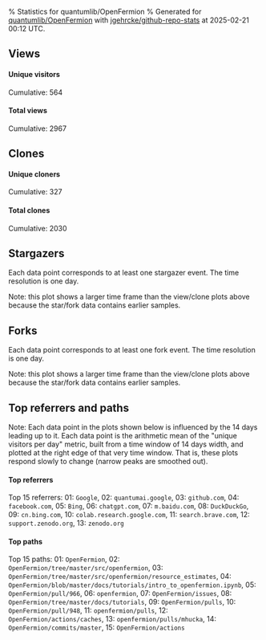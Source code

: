 % Statistics for quantumlib/OpenFermion
% Generated for [quantumlib/OpenFermion](https://github.com/quantumlib/OpenFermion) with [jgehrcke/github-repo-stats](https://github.com/jgehrcke/github-repo-stats) at 2025-02-21 00:12 UTC.


## Views

#### Unique visitors
<div id="chart_views_unique" class="full-width-chart"></div>

Cumulative: 564

#### Total views
<div id="chart_views_total" class="full-width-chart"></div>

Cumulative: 2967

<div class="pagebreak-for-print"> </div>

## Clones

#### Unique cloners
<div id="chart_clones_unique" class="full-width-chart"></div>

Cumulative: 327

#### Total clones
<div id="chart_clones_total" class="full-width-chart"></div>

Cumulative: 2030



<div class="pagebreak-for-print"> </div>



## Stargazers

Each data point corresponds to at least one stargazer event.
The time resolution is one day.

<div id="chart_stargazers" class="full-width-chart"></div>


Note: this plot shows a larger time frame than the view/clone plots above because the star/fork data contains earlier samples.



## Forks

Each data point corresponds to at least one fork event.
The time resolution is one day.

<div id="chart_forks" class="full-width-chart"></div>


Note: this plot shows a larger time frame than the view/clone plots above because the star/fork data contains earlier samples.



<div class="pagebreak-for-print"> </div>



## Top referrers and paths


Note: Each data point in the plots shown below is influenced by the 14 days
leading up to it. Each data point is the arithmetic mean of the "unique
visitors per day" metric, built from a time window of 14 days width, and
plotted at the right edge of that very time window. That is, these plots
respond slowly to change (narrow peaks are smoothed out).




#### Top referrers


<div id="chart_referrers_top_n_alltime" class="full-width-chart"></div>

Top 15 referrers: 01: `Google`, 02: `quantumai.google`, 03: `github.com`, 04: `facebook.com`, 05: `Bing`, 06: `chatgpt.com`, 07: `m.baidu.com`, 08: `DuckDuckGo`, 09: `cn.bing.com`, 10: `colab.research.google.com`, 11: `search.brave.com`, 12: `support.zenodo.org`, 13: `zenodo.org`





#### Top paths


<div id="chart_paths_top_n_alltime" class="full-width-chart"></div>

Top 15 paths: 01: `OpenFermion`, 02: `OpenFermion/tree/master/src/openfermion`, 03: `OpenFermion/tree/master/src/openfermion/resource_estimates`, 04: `OpenFermion/blob/master/docs/tutorials/intro_to_openfermion.ipynb`, 05: `OpenFermion/pull/966`, 06: `openfermion`, 07: `OpenFermion/issues`, 08: `OpenFermion/tree/master/docs/tutorials`, 09: `OpenFermion/pulls`, 10: `OpenFermion/pull/948`, 11: `openfermion/pulls`, 12: `OpenFermion/actions/caches`, 13: `openfermion/pulls/mhucka`, 14: `OpenFermion/commits/master`, 15: `OpenFermion/actions`


<script type="text/javascript">
    vegaEmbed('#chart_views_unique', {"$schema": "https://vega.github.io/schema/vega-lite/v4.17.0.json", "config": {"arc": {"fill": "#1b1e23"}, "area": {"fill": "#1b1e23"}, "axisBottom": {"domainColor": "#a9b4c4", "gridColor": "#a9b4c4", "labelColor": "#1b1e23", "labelFont": "relative-mono-11-pitch-pro, Menlo, monospace", "tickColor": "#a9b4c4", "titleColor": "#1b1e23", "titleFont": "relative-mono-11-pitch-pro, Menlo, monospace"}, "axisLeft": {"domainColor": "#a9b4c4", "gridColor": "#a9b4c4", "labelColor": "#1b1e23", "labelFont": "relative-mono-11-pitch-pro, Menlo, monospace", "tickColor": "#a9b4c4", "titleColor": "#1b1e23", "titleFont": "relative-mono-11-pitch-pro, Menlo, monospace"}, "axisX": {"grid": false}, "axisY": {"grid": false, "labelBound": true}, "background": "#FFFFFF", "group": {"fill": "#FFFFFF"}, "header": {"fontWeight": 400, "labelFont": "relative-mono-11-pitch-pro, Menlo, monospace", "titleFont": "relative-mono-11-pitch-pro, Menlo, monospace"}, "legend": {"labelFont": "relative-mono-11-pitch-pro, Menlo, monospace", "symbolSize": 200, "symbolType": "circle", "titleFont": "relative-mono-11-pitch-pro, Menlo, monospace"}, "line": {"color": "#1b1e23", "stroke": "#1b1e23"}, "path": {"stroke": "#1b1e23"}, "point": {"color": "#1b1e23", "cursor": "pointer", "filled": true, "size": 20}, "range": {"category": ["#85a2f7", "#ea9755", "#7eb36a", "#f07071", "#bc85d9", "#e587b6", "#a9b4c4", "#d4c05e", "#64b9c4"]}, "style": {"bar": {"fill": "#1b1e23"}, "text": {"font": "relative-mono-11-pitch-pro, Menlo, monospace", "fontWeight": 400}}, "symbol": {"shape": "circle"}, "title": {"anchor": "start", "font": "relative-mono-11-pitch-pro, Menlo, monospace", "fontWeight": 400}, "trail": {"color": "#1b1e23", "stroke": "#1b1e23"}, "view": {"stroke": null}}, "data": {"name": "data-9ca5d4a3cdc395bc4d9107018c195a71"}, "datasets": {"data-9ca5d4a3cdc395bc4d9107018c195a71": [{"time": "2025-02-01T00:00:00+00:00", "views_total": 24, "views_unique": 3}, {"time": "2025-02-02T00:00:00+00:00", "views_total": 87, "views_unique": 27}, {"time": "2025-02-03T00:00:00+00:00", "views_total": 313, "views_unique": 39}, {"time": "2025-02-04T00:00:00+00:00", "views_total": 298, "views_unique": 32}, {"time": "2025-02-05T00:00:00+00:00", "views_total": 135, "views_unique": 31}, {"time": "2025-02-06T00:00:00+00:00", "views_total": 181, "views_unique": 38}, {"time": "2025-02-07T00:00:00+00:00", "views_total": 83, "views_unique": 26}, {"time": "2025-02-08T00:00:00+00:00", "views_total": 26, "views_unique": 9}, {"time": "2025-02-09T00:00:00+00:00", "views_total": 161, "views_unique": 17}, {"time": "2025-02-10T00:00:00+00:00", "views_total": 165, "views_unique": 30}, {"time": "2025-02-11T00:00:00+00:00", "views_total": 310, "views_unique": 35}, {"time": "2025-02-12T00:00:00+00:00", "views_total": 279, "views_unique": 105}, {"time": "2025-02-13T00:00:00+00:00", "views_total": 145, "views_unique": 25}, {"time": "2025-02-14T00:00:00+00:00", "views_total": 174, "views_unique": 27}, {"time": "2025-02-15T00:00:00+00:00", "views_total": 120, "views_unique": 13}, {"time": "2025-02-16T00:00:00+00:00", "views_total": 86, "views_unique": 12}, {"time": "2025-02-17T00:00:00+00:00", "views_total": 158, "views_unique": 27}, {"time": "2025-02-18T00:00:00+00:00", "views_total": 46, "views_unique": 18}, {"time": "2025-02-19T00:00:00+00:00", "views_total": 60, "views_unique": 22}, {"time": "2025-02-20T00:00:00+00:00", "views_total": 116, "views_unique": 28}]}, "encoding": {"tooltip": [{"field": "views_unique", "format": ".1f", "title": "views (u)", "type": "quantitative"}, {"field": "time", "format": "%B %e, %Y", "title": "date", "type": "temporal"}], "x": {"axis": {"labelAngle": 25}, "field": "time", "scale": {"domain": ["2025-02-01", "2025-02-20"]}, "timeUnit": "yearmonthdate", "title": "date", "type": "temporal"}, "y": {"axis": {"values": [1, 10, 50, 100, 500, 1000, 5000, 10000]}, "field": "views_unique", "scale": {"domain": [0, 115.50000000000001], "type": "symlog", "zero": true}, "title": "unique views per day", "type": "quantitative"}}, "height": 200, "mark": {"point": true, "type": "line"}, "padding": 10, "width": "container"}, {"actions": false, "renderer": "svg"}).catch(console.error);
vegaEmbed('#chart_views_total', {"$schema": "https://vega.github.io/schema/vega-lite/v4.17.0.json", "config": {"arc": {"fill": "#1b1e23"}, "area": {"fill": "#1b1e23"}, "axisBottom": {"domainColor": "#a9b4c4", "gridColor": "#a9b4c4", "labelColor": "#1b1e23", "labelFont": "relative-mono-11-pitch-pro, Menlo, monospace", "tickColor": "#a9b4c4", "titleColor": "#1b1e23", "titleFont": "relative-mono-11-pitch-pro, Menlo, monospace"}, "axisLeft": {"domainColor": "#a9b4c4", "gridColor": "#a9b4c4", "labelColor": "#1b1e23", "labelFont": "relative-mono-11-pitch-pro, Menlo, monospace", "tickColor": "#a9b4c4", "titleColor": "#1b1e23", "titleFont": "relative-mono-11-pitch-pro, Menlo, monospace"}, "axisX": {"grid": false}, "axisY": {"grid": false, "labelBound": true}, "background": "#FFFFFF", "group": {"fill": "#FFFFFF"}, "header": {"fontWeight": 400, "labelFont": "relative-mono-11-pitch-pro, Menlo, monospace", "titleFont": "relative-mono-11-pitch-pro, Menlo, monospace"}, "legend": {"labelFont": "relative-mono-11-pitch-pro, Menlo, monospace", "symbolSize": 200, "symbolType": "circle", "titleFont": "relative-mono-11-pitch-pro, Menlo, monospace"}, "line": {"color": "#1b1e23", "stroke": "#1b1e23"}, "path": {"stroke": "#1b1e23"}, "point": {"color": "#1b1e23", "cursor": "pointer", "filled": true, "size": 20}, "range": {"category": ["#85a2f7", "#ea9755", "#7eb36a", "#f07071", "#bc85d9", "#e587b6", "#a9b4c4", "#d4c05e", "#64b9c4"]}, "style": {"bar": {"fill": "#1b1e23"}, "text": {"font": "relative-mono-11-pitch-pro, Menlo, monospace", "fontWeight": 400}}, "symbol": {"shape": "circle"}, "title": {"anchor": "start", "font": "relative-mono-11-pitch-pro, Menlo, monospace", "fontWeight": 400}, "trail": {"color": "#1b1e23", "stroke": "#1b1e23"}, "view": {"stroke": null}}, "data": {"name": "data-9ca5d4a3cdc395bc4d9107018c195a71"}, "datasets": {"data-9ca5d4a3cdc395bc4d9107018c195a71": [{"time": "2025-02-01T00:00:00+00:00", "views_total": 24, "views_unique": 3}, {"time": "2025-02-02T00:00:00+00:00", "views_total": 87, "views_unique": 27}, {"time": "2025-02-03T00:00:00+00:00", "views_total": 313, "views_unique": 39}, {"time": "2025-02-04T00:00:00+00:00", "views_total": 298, "views_unique": 32}, {"time": "2025-02-05T00:00:00+00:00", "views_total": 135, "views_unique": 31}, {"time": "2025-02-06T00:00:00+00:00", "views_total": 181, "views_unique": 38}, {"time": "2025-02-07T00:00:00+00:00", "views_total": 83, "views_unique": 26}, {"time": "2025-02-08T00:00:00+00:00", "views_total": 26, "views_unique": 9}, {"time": "2025-02-09T00:00:00+00:00", "views_total": 161, "views_unique": 17}, {"time": "2025-02-10T00:00:00+00:00", "views_total": 165, "views_unique": 30}, {"time": "2025-02-11T00:00:00+00:00", "views_total": 310, "views_unique": 35}, {"time": "2025-02-12T00:00:00+00:00", "views_total": 279, "views_unique": 105}, {"time": "2025-02-13T00:00:00+00:00", "views_total": 145, "views_unique": 25}, {"time": "2025-02-14T00:00:00+00:00", "views_total": 174, "views_unique": 27}, {"time": "2025-02-15T00:00:00+00:00", "views_total": 120, "views_unique": 13}, {"time": "2025-02-16T00:00:00+00:00", "views_total": 86, "views_unique": 12}, {"time": "2025-02-17T00:00:00+00:00", "views_total": 158, "views_unique": 27}, {"time": "2025-02-18T00:00:00+00:00", "views_total": 46, "views_unique": 18}, {"time": "2025-02-19T00:00:00+00:00", "views_total": 60, "views_unique": 22}, {"time": "2025-02-20T00:00:00+00:00", "views_total": 116, "views_unique": 28}]}, "encoding": {"tooltip": [{"field": "views_total", "format": ".1f", "title": "views (t)", "type": "quantitative"}, {"field": "time", "format": "%B %e, %Y", "title": "date", "type": "temporal"}], "x": {"axis": {"labelAngle": 25}, "field": "time", "scale": {"domain": ["2025-02-01", "2025-02-20"]}, "timeUnit": "yearmonthdate", "title": "date", "type": "temporal"}, "y": {"axis": {"values": [1, 10, 50, 100, 500, 1000, 5000, 10000]}, "field": "views_total", "scale": {"domain": [0, 344.3], "type": "symlog", "zero": true}, "title": "total views per day", "type": "quantitative"}}, "height": 200, "mark": {"point": true, "type": "line"}, "padding": 10, "width": "container"}, {"actions": false, "renderer": "svg"}).catch(console.error);
vegaEmbed('#chart_clones_unique', {"$schema": "https://vega.github.io/schema/vega-lite/v4.17.0.json", "config": {"arc": {"fill": "#1b1e23"}, "area": {"fill": "#1b1e23"}, "axisBottom": {"domainColor": "#a9b4c4", "gridColor": "#a9b4c4", "labelColor": "#1b1e23", "labelFont": "relative-mono-11-pitch-pro, Menlo, monospace", "tickColor": "#a9b4c4", "titleColor": "#1b1e23", "titleFont": "relative-mono-11-pitch-pro, Menlo, monospace"}, "axisLeft": {"domainColor": "#a9b4c4", "gridColor": "#a9b4c4", "labelColor": "#1b1e23", "labelFont": "relative-mono-11-pitch-pro, Menlo, monospace", "tickColor": "#a9b4c4", "titleColor": "#1b1e23", "titleFont": "relative-mono-11-pitch-pro, Menlo, monospace"}, "axisX": {"grid": false}, "axisY": {"grid": false, "labelBound": true}, "background": "#FFFFFF", "group": {"fill": "#FFFFFF"}, "header": {"fontWeight": 400, "labelFont": "relative-mono-11-pitch-pro, Menlo, monospace", "titleFont": "relative-mono-11-pitch-pro, Menlo, monospace"}, "legend": {"labelFont": "relative-mono-11-pitch-pro, Menlo, monospace", "symbolSize": 200, "symbolType": "circle", "titleFont": "relative-mono-11-pitch-pro, Menlo, monospace"}, "line": {"color": "#1b1e23", "stroke": "#1b1e23"}, "path": {"stroke": "#1b1e23"}, "point": {"color": "#1b1e23", "cursor": "pointer", "filled": true, "size": 20}, "range": {"category": ["#85a2f7", "#ea9755", "#7eb36a", "#f07071", "#bc85d9", "#e587b6", "#a9b4c4", "#d4c05e", "#64b9c4"]}, "style": {"bar": {"fill": "#1b1e23"}, "text": {"font": "relative-mono-11-pitch-pro, Menlo, monospace", "fontWeight": 400}}, "symbol": {"shape": "circle"}, "title": {"anchor": "start", "font": "relative-mono-11-pitch-pro, Menlo, monospace", "fontWeight": 400}, "trail": {"color": "#1b1e23", "stroke": "#1b1e23"}, "view": {"stroke": null}}, "data": {"name": "data-2a70eee9259e826026328725c1148c2f"}, "datasets": {"data-2a70eee9259e826026328725c1148c2f": [{"clones_total": 13, "clones_unique": 1, "time": "2025-02-01T00:00:00+00:00"}, {"clones_total": 39, "clones_unique": 5, "time": "2025-02-02T00:00:00+00:00"}, {"clones_total": 279, "clones_unique": 32, "time": "2025-02-03T00:00:00+00:00"}, {"clones_total": 313, "clones_unique": 23, "time": "2025-02-04T00:00:00+00:00"}, {"clones_total": 97, "clones_unique": 8, "time": "2025-02-05T00:00:00+00:00"}, {"clones_total": 145, "clones_unique": 11, "time": "2025-02-06T00:00:00+00:00"}, {"clones_total": 43, "clones_unique": 10, "time": "2025-02-07T00:00:00+00:00"}, {"clones_total": 39, "clones_unique": 7, "time": "2025-02-08T00:00:00+00:00"}, {"clones_total": 117, "clones_unique": 21, "time": "2025-02-09T00:00:00+00:00"}, {"clones_total": 84, "clones_unique": 14, "time": "2025-02-10T00:00:00+00:00"}, {"clones_total": 222, "clones_unique": 65, "time": "2025-02-11T00:00:00+00:00"}, {"clones_total": 59, "clones_unique": 12, "time": "2025-02-12T00:00:00+00:00"}, {"clones_total": 88, "clones_unique": 19, "time": "2025-02-13T00:00:00+00:00"}, {"clones_total": 89, "clones_unique": 19, "time": "2025-02-14T00:00:00+00:00"}, {"clones_total": 48, "clones_unique": 11, "time": "2025-02-15T00:00:00+00:00"}, {"clones_total": 48, "clones_unique": 13, "time": "2025-02-16T00:00:00+00:00"}, {"clones_total": 165, "clones_unique": 22, "time": "2025-02-17T00:00:00+00:00"}, {"clones_total": 54, "clones_unique": 14, "time": "2025-02-18T00:00:00+00:00"}, {"clones_total": 44, "clones_unique": 11, "time": "2025-02-19T00:00:00+00:00"}, {"clones_total": 44, "clones_unique": 9, "time": "2025-02-20T00:00:00+00:00"}]}, "encoding": {"tooltip": [{"field": "clones_unique", "format": ".1f", "title": "clones (u)", "type": "quantitative"}, {"field": "time", "format": "%B %e, %Y", "title": "date", "type": "temporal"}], "x": {"axis": {"labelAngle": 25}, "field": "time", "scale": {"domain": ["2025-02-01", "2025-02-20"]}, "timeUnit": "yearmonthdate", "title": "date", "type": "temporal"}, "y": {"axis": {}, "field": "clones_unique", "scale": {"domain": [0, 71.5], "type": "linear", "zero": true}, "title": "unique clones per day", "type": "quantitative"}}, "height": 200, "mark": {"point": true, "type": "line"}, "padding": 10, "width": "container"}, {"actions": false, "renderer": "svg"}).catch(console.error);
vegaEmbed('#chart_clones_total', {"$schema": "https://vega.github.io/schema/vega-lite/v4.17.0.json", "config": {"arc": {"fill": "#1b1e23"}, "area": {"fill": "#1b1e23"}, "axisBottom": {"domainColor": "#a9b4c4", "gridColor": "#a9b4c4", "labelColor": "#1b1e23", "labelFont": "relative-mono-11-pitch-pro, Menlo, monospace", "tickColor": "#a9b4c4", "titleColor": "#1b1e23", "titleFont": "relative-mono-11-pitch-pro, Menlo, monospace"}, "axisLeft": {"domainColor": "#a9b4c4", "gridColor": "#a9b4c4", "labelColor": "#1b1e23", "labelFont": "relative-mono-11-pitch-pro, Menlo, monospace", "tickColor": "#a9b4c4", "titleColor": "#1b1e23", "titleFont": "relative-mono-11-pitch-pro, Menlo, monospace"}, "axisX": {"grid": false}, "axisY": {"grid": false, "labelBound": true}, "background": "#FFFFFF", "group": {"fill": "#FFFFFF"}, "header": {"fontWeight": 400, "labelFont": "relative-mono-11-pitch-pro, Menlo, monospace", "titleFont": "relative-mono-11-pitch-pro, Menlo, monospace"}, "legend": {"labelFont": "relative-mono-11-pitch-pro, Menlo, monospace", "symbolSize": 200, "symbolType": "circle", "titleFont": "relative-mono-11-pitch-pro, Menlo, monospace"}, "line": {"color": "#1b1e23", "stroke": "#1b1e23"}, "path": {"stroke": "#1b1e23"}, "point": {"color": "#1b1e23", "cursor": "pointer", "filled": true, "size": 20}, "range": {"category": ["#85a2f7", "#ea9755", "#7eb36a", "#f07071", "#bc85d9", "#e587b6", "#a9b4c4", "#d4c05e", "#64b9c4"]}, "style": {"bar": {"fill": "#1b1e23"}, "text": {"font": "relative-mono-11-pitch-pro, Menlo, monospace", "fontWeight": 400}}, "symbol": {"shape": "circle"}, "title": {"anchor": "start", "font": "relative-mono-11-pitch-pro, Menlo, monospace", "fontWeight": 400}, "trail": {"color": "#1b1e23", "stroke": "#1b1e23"}, "view": {"stroke": null}}, "data": {"name": "data-2a70eee9259e826026328725c1148c2f"}, "datasets": {"data-2a70eee9259e826026328725c1148c2f": [{"clones_total": 13, "clones_unique": 1, "time": "2025-02-01T00:00:00+00:00"}, {"clones_total": 39, "clones_unique": 5, "time": "2025-02-02T00:00:00+00:00"}, {"clones_total": 279, "clones_unique": 32, "time": "2025-02-03T00:00:00+00:00"}, {"clones_total": 313, "clones_unique": 23, "time": "2025-02-04T00:00:00+00:00"}, {"clones_total": 97, "clones_unique": 8, "time": "2025-02-05T00:00:00+00:00"}, {"clones_total": 145, "clones_unique": 11, "time": "2025-02-06T00:00:00+00:00"}, {"clones_total": 43, "clones_unique": 10, "time": "2025-02-07T00:00:00+00:00"}, {"clones_total": 39, "clones_unique": 7, "time": "2025-02-08T00:00:00+00:00"}, {"clones_total": 117, "clones_unique": 21, "time": "2025-02-09T00:00:00+00:00"}, {"clones_total": 84, "clones_unique": 14, "time": "2025-02-10T00:00:00+00:00"}, {"clones_total": 222, "clones_unique": 65, "time": "2025-02-11T00:00:00+00:00"}, {"clones_total": 59, "clones_unique": 12, "time": "2025-02-12T00:00:00+00:00"}, {"clones_total": 88, "clones_unique": 19, "time": "2025-02-13T00:00:00+00:00"}, {"clones_total": 89, "clones_unique": 19, "time": "2025-02-14T00:00:00+00:00"}, {"clones_total": 48, "clones_unique": 11, "time": "2025-02-15T00:00:00+00:00"}, {"clones_total": 48, "clones_unique": 13, "time": "2025-02-16T00:00:00+00:00"}, {"clones_total": 165, "clones_unique": 22, "time": "2025-02-17T00:00:00+00:00"}, {"clones_total": 54, "clones_unique": 14, "time": "2025-02-18T00:00:00+00:00"}, {"clones_total": 44, "clones_unique": 11, "time": "2025-02-19T00:00:00+00:00"}, {"clones_total": 44, "clones_unique": 9, "time": "2025-02-20T00:00:00+00:00"}]}, "encoding": {"tooltip": [{"field": "clones_total", "format": ".1f", "title": "clones (t)", "type": "quantitative"}, {"field": "time", "format": "%B %e, %Y", "title": "date", "type": "temporal"}], "x": {"axis": {"labelAngle": 25}, "field": "time", "scale": {"domain": ["2025-02-01", "2025-02-20"]}, "timeUnit": "yearmonthdate", "title": "date", "type": "temporal"}, "y": {"axis": {"values": [1, 10, 50, 100, 500, 1000, 5000, 10000]}, "field": "clones_total", "scale": {"domain": [0, 344.3], "type": "symlog", "zero": true}, "title": "total clones per day", "type": "quantitative"}}, "height": 200, "mark": {"point": true, "type": "line"}, "padding": 10, "width": "container"}, {"actions": false, "renderer": "svg"}).catch(console.error);
vegaEmbed('#chart_stargazers', {"$schema": "https://vega.github.io/schema/vega-lite/v4.17.0.json", "config": {"arc": {"fill": "#1b1e23"}, "area": {"fill": "#1b1e23"}, "axisBottom": {"domainColor": "#a9b4c4", "gridColor": "#a9b4c4", "labelColor": "#1b1e23", "labelFont": "relative-mono-11-pitch-pro, Menlo, monospace", "tickColor": "#a9b4c4", "titleColor": "#1b1e23", "titleFont": "relative-mono-11-pitch-pro, Menlo, monospace"}, "axisLeft": {"domainColor": "#a9b4c4", "gridColor": "#a9b4c4", "labelColor": "#1b1e23", "labelFont": "relative-mono-11-pitch-pro, Menlo, monospace", "tickColor": "#a9b4c4", "titleColor": "#1b1e23", "titleFont": "relative-mono-11-pitch-pro, Menlo, monospace"}, "axisX": {"grid": false}, "axisY": {"grid": false}, "background": "#FFFFFF", "group": {"fill": "#FFFFFF"}, "header": {"fontWeight": 400, "labelFont": "relative-mono-11-pitch-pro, Menlo, monospace", "titleFont": "relative-mono-11-pitch-pro, Menlo, monospace"}, "legend": {"labelFont": "relative-mono-11-pitch-pro, Menlo, monospace", "symbolSize": 200, "symbolType": "circle", "titleFont": "relative-mono-11-pitch-pro, Menlo, monospace"}, "line": {"color": "#1b1e23", "stroke": "#1b1e23"}, "path": {"stroke": "#1b1e23"}, "point": {"color": "#1b1e23", "cursor": "pointer", "filled": true, "size": 50}, "range": {"category": ["#85a2f7", "#ea9755", "#7eb36a", "#f07071", "#bc85d9", "#e587b6", "#a9b4c4", "#d4c05e", "#64b9c4"]}, "style": {"bar": {"fill": "#1b1e23"}, "text": {"font": "relative-mono-11-pitch-pro, Menlo, monospace", "fontWeight": 400}}, "symbol": {"shape": "circle"}, "title": {"anchor": "start", "font": "relative-mono-11-pitch-pro, Menlo, monospace", "fontWeight": 400}, "trail": {"color": "#1b1e23", "stroke": "#1b1e23"}, "view": {"stroke": null}}, "data": {"name": "data-2a11d6889583569639d1ec11797d2f17"}, "datasets": {"data-2a11d6889583569639d1ec11797d2f17": [{"stars_cumulative": 46, "time": "2017-09-27T00:00:00+00:00"}, {"stars_cumulative": 272, "time": "2017-10-24T00:00:00+00:00"}, {"stars_cumulative": 293, "time": "2017-11-20T00:00:00+00:00"}, {"stars_cumulative": 318, "time": "2017-12-17T00:00:00+00:00"}, {"stars_cumulative": 336, "time": "2018-01-13T00:00:00+00:00"}, {"stars_cumulative": 377, "time": "2018-02-09T00:00:00+00:00"}, {"stars_cumulative": 410, "time": "2018-03-08T00:00:00+00:00"}, {"stars_cumulative": 421, "time": "2018-04-04T00:00:00+00:00"}, {"stars_cumulative": 447, "time": "2018-05-01T00:00:00+00:00"}, {"stars_cumulative": 466, "time": "2018-05-28T00:00:00+00:00"}, {"stars_cumulative": 515, "time": "2018-06-24T00:00:00+00:00"}, {"stars_cumulative": 550, "time": "2018-07-21T00:00:00+00:00"}, {"stars_cumulative": 573, "time": "2018-08-17T00:00:00+00:00"}, {"stars_cumulative": 599, "time": "2018-09-13T00:00:00+00:00"}, {"stars_cumulative": 614, "time": "2018-10-10T00:00:00+00:00"}, {"stars_cumulative": 633, "time": "2018-11-06T00:00:00+00:00"}, {"stars_cumulative": 649, "time": "2018-12-03T00:00:00+00:00"}, {"stars_cumulative": 659, "time": "2018-12-30T00:00:00+00:00"}, {"stars_cumulative": 675, "time": "2019-01-26T00:00:00+00:00"}, {"stars_cumulative": 698, "time": "2019-02-22T00:00:00+00:00"}, {"stars_cumulative": 714, "time": "2019-03-21T00:00:00+00:00"}, {"stars_cumulative": 726, "time": "2019-04-17T00:00:00+00:00"}, {"stars_cumulative": 736, "time": "2019-05-14T00:00:00+00:00"}, {"stars_cumulative": 743, "time": "2019-06-10T00:00:00+00:00"}, {"stars_cumulative": 751, "time": "2019-07-07T00:00:00+00:00"}, {"stars_cumulative": 771, "time": "2019-08-03T00:00:00+00:00"}, {"stars_cumulative": 787, "time": "2019-08-30T00:00:00+00:00"}, {"stars_cumulative": 794, "time": "2019-09-26T00:00:00+00:00"}, {"stars_cumulative": 814, "time": "2019-10-23T00:00:00+00:00"}, {"stars_cumulative": 821, "time": "2019-11-19T00:00:00+00:00"}, {"stars_cumulative": 830, "time": "2019-12-16T00:00:00+00:00"}, {"stars_cumulative": 838, "time": "2020-01-12T00:00:00+00:00"}, {"stars_cumulative": 856, "time": "2020-02-08T00:00:00+00:00"}, {"stars_cumulative": 866, "time": "2020-03-06T00:00:00+00:00"}, {"stars_cumulative": 884, "time": "2020-04-02T00:00:00+00:00"}, {"stars_cumulative": 893, "time": "2020-04-29T00:00:00+00:00"}, {"stars_cumulative": 904, "time": "2020-05-26T00:00:00+00:00"}, {"stars_cumulative": 920, "time": "2020-06-22T00:00:00+00:00"}, {"stars_cumulative": 936, "time": "2020-07-19T00:00:00+00:00"}, {"stars_cumulative": 959, "time": "2020-08-15T00:00:00+00:00"}, {"stars_cumulative": 969, "time": "2020-09-11T00:00:00+00:00"}, {"stars_cumulative": 982, "time": "2020-10-08T00:00:00+00:00"}, {"stars_cumulative": 996, "time": "2020-11-04T00:00:00+00:00"}, {"stars_cumulative": 1011, "time": "2020-12-01T00:00:00+00:00"}, {"stars_cumulative": 1024, "time": "2020-12-28T00:00:00+00:00"}, {"stars_cumulative": 1035, "time": "2021-01-24T00:00:00+00:00"}, {"stars_cumulative": 1053, "time": "2021-02-20T00:00:00+00:00"}, {"stars_cumulative": 1067, "time": "2021-03-19T00:00:00+00:00"}, {"stars_cumulative": 1078, "time": "2021-04-15T00:00:00+00:00"}, {"stars_cumulative": 1088, "time": "2021-05-12T00:00:00+00:00"}, {"stars_cumulative": 1098, "time": "2021-06-08T00:00:00+00:00"}, {"stars_cumulative": 1110, "time": "2021-07-05T00:00:00+00:00"}, {"stars_cumulative": 1122, "time": "2021-08-01T00:00:00+00:00"}, {"stars_cumulative": 1129, "time": "2021-08-28T00:00:00+00:00"}, {"stars_cumulative": 1133, "time": "2021-09-24T00:00:00+00:00"}, {"stars_cumulative": 1139, "time": "2021-10-21T00:00:00+00:00"}, {"stars_cumulative": 1150, "time": "2021-11-17T00:00:00+00:00"}, {"stars_cumulative": 1156, "time": "2021-12-14T00:00:00+00:00"}, {"stars_cumulative": 1162, "time": "2022-01-10T00:00:00+00:00"}, {"stars_cumulative": 1178, "time": "2022-02-06T00:00:00+00:00"}, {"stars_cumulative": 1185, "time": "2022-03-05T00:00:00+00:00"}, {"stars_cumulative": 1198, "time": "2022-04-01T00:00:00+00:00"}, {"stars_cumulative": 1215, "time": "2022-04-28T00:00:00+00:00"}, {"stars_cumulative": 1222, "time": "2022-05-25T00:00:00+00:00"}, {"stars_cumulative": 1230, "time": "2022-06-21T00:00:00+00:00"}, {"stars_cumulative": 1244, "time": "2022-07-18T00:00:00+00:00"}, {"stars_cumulative": 1257, "time": "2022-08-14T00:00:00+00:00"}, {"stars_cumulative": 1263, "time": "2022-09-10T00:00:00+00:00"}, {"stars_cumulative": 1275, "time": "2022-10-07T00:00:00+00:00"}, {"stars_cumulative": 1283, "time": "2022-11-03T00:00:00+00:00"}, {"stars_cumulative": 1289, "time": "2022-11-30T00:00:00+00:00"}, {"stars_cumulative": 1295, "time": "2022-12-27T00:00:00+00:00"}, {"stars_cumulative": 1302, "time": "2023-01-23T00:00:00+00:00"}, {"stars_cumulative": 1314, "time": "2023-02-19T00:00:00+00:00"}, {"stars_cumulative": 1321, "time": "2023-03-18T00:00:00+00:00"}, {"stars_cumulative": 1330, "time": "2023-04-14T00:00:00+00:00"}, {"stars_cumulative": 1334, "time": "2023-05-11T00:00:00+00:00"}, {"stars_cumulative": 1342, "time": "2023-06-07T00:00:00+00:00"}, {"stars_cumulative": 1355, "time": "2023-07-04T00:00:00+00:00"}, {"stars_cumulative": 1371, "time": "2023-07-31T00:00:00+00:00"}, {"stars_cumulative": 1384, "time": "2023-08-27T00:00:00+00:00"}, {"stars_cumulative": 1393, "time": "2023-09-23T00:00:00+00:00"}, {"stars_cumulative": 1406, "time": "2023-10-20T00:00:00+00:00"}, {"stars_cumulative": 1413, "time": "2023-11-16T00:00:00+00:00"}, {"stars_cumulative": 1424, "time": "2023-12-13T00:00:00+00:00"}, {"stars_cumulative": 1437, "time": "2024-01-09T00:00:00+00:00"}, {"stars_cumulative": 1447, "time": "2024-02-05T00:00:00+00:00"}, {"stars_cumulative": 1453, "time": "2024-03-03T00:00:00+00:00"}, {"stars_cumulative": 1466, "time": "2024-03-30T00:00:00+00:00"}, {"stars_cumulative": 1473, "time": "2024-04-26T00:00:00+00:00"}, {"stars_cumulative": 1479, "time": "2024-05-23T00:00:00+00:00"}, {"stars_cumulative": 1489, "time": "2024-06-19T00:00:00+00:00"}, {"stars_cumulative": 1496, "time": "2024-07-16T00:00:00+00:00"}, {"stars_cumulative": 1500, "time": "2024-08-12T00:00:00+00:00"}, {"stars_cumulative": 1507, "time": "2024-09-08T00:00:00+00:00"}, {"stars_cumulative": 1511, "time": "2024-10-05T00:00:00+00:00"}, {"stars_cumulative": 1527, "time": "2024-11-01T00:00:00+00:00"}, {"stars_cumulative": 1542, "time": "2024-11-28T00:00:00+00:00"}, {"stars_cumulative": 1548, "time": "2024-12-25T00:00:00+00:00"}, {"stars_cumulative": 1552, "time": "2025-01-21T00:00:00+00:00"}, {"stars_cumulative": 1555, "time": "2025-02-17T00:00:00+00:00"}]}, "encoding": {"tooltip": [{"field": "stars_cumulative", "format": "d", "title": "stars", "type": "quantitative"}, {"field": "time", "format": "%B %e, %Y", "title": "date", "type": "temporal"}], "x": {"axis": {"labelAngle": 25}, "field": "time", "scale": {"domain": ["2017-09-27", "2025-02-20"]}, "timeUnit": "yearmonthdate", "title": "date", "type": "temporal"}, "y": {"field": "stars_cumulative", "scale": {"domain": [0, 1710.5000000000002], "zero": true}, "title": "stargazer count (cumulative)", "type": "quantitative"}}, "height": 300, "mark": {"point": true, "type": "line"}, "padding": 10, "width": "container"}, {"actions": false, "renderer": "svg"}).catch(console.error);
vegaEmbed('#chart_forks', {"$schema": "https://vega.github.io/schema/vega-lite/v4.17.0.json", "config": {"arc": {"fill": "#1b1e23"}, "area": {"fill": "#1b1e23"}, "axisBottom": {"domainColor": "#a9b4c4", "gridColor": "#a9b4c4", "labelColor": "#1b1e23", "labelFont": "relative-mono-11-pitch-pro, Menlo, monospace", "tickColor": "#a9b4c4", "titleColor": "#1b1e23", "titleFont": "relative-mono-11-pitch-pro, Menlo, monospace"}, "axisLeft": {"domainColor": "#a9b4c4", "gridColor": "#a9b4c4", "labelColor": "#1b1e23", "labelFont": "relative-mono-11-pitch-pro, Menlo, monospace", "tickColor": "#a9b4c4", "titleColor": "#1b1e23", "titleFont": "relative-mono-11-pitch-pro, Menlo, monospace"}, "axisX": {"grid": false}, "axisY": {"grid": false}, "background": "#FFFFFF", "group": {"fill": "#FFFFFF"}, "header": {"fontWeight": 400, "labelFont": "relative-mono-11-pitch-pro, Menlo, monospace", "titleFont": "relative-mono-11-pitch-pro, Menlo, monospace"}, "legend": {"labelFont": "relative-mono-11-pitch-pro, Menlo, monospace", "symbolSize": 200, "symbolType": "circle", "titleFont": "relative-mono-11-pitch-pro, Menlo, monospace"}, "line": {"color": "#1b1e23", "stroke": "#1b1e23"}, "path": {"stroke": "#1b1e23"}, "point": {"color": "#1b1e23", "cursor": "pointer", "filled": true, "size": 50}, "range": {"category": ["#85a2f7", "#ea9755", "#7eb36a", "#f07071", "#bc85d9", "#e587b6", "#a9b4c4", "#d4c05e", "#64b9c4"]}, "style": {"bar": {"fill": "#1b1e23"}, "text": {"font": "relative-mono-11-pitch-pro, Menlo, monospace", "fontWeight": 400}}, "symbol": {"shape": "circle"}, "title": {"anchor": "start", "font": "relative-mono-11-pitch-pro, Menlo, monospace", "fontWeight": 400}, "trail": {"color": "#1b1e23", "stroke": "#1b1e23"}, "view": {"stroke": null}}, "data": {"name": "data-539cbaa2889711e753a8e7f9f4aba35b"}, "datasets": {"data-539cbaa2889711e753a8e7f9f4aba35b": [{"forks_cumulative": 10.0, "time": "2017-09-27T00:00:00+00:00"}, {"forks_cumulative": 44.0, "time": "2017-10-23T22:00:00+00:00"}, {"forks_cumulative": 54.0, "time": "2017-11-19T20:00:00+00:00"}, {"forks_cumulative": 64.0, "time": "2017-12-16T18:00:00+00:00"}, {"forks_cumulative": 66.0, "time": "2018-01-12T16:00:00+00:00"}, {"forks_cumulative": 75.0, "time": "2018-02-08T14:00:00+00:00"}, {"forks_cumulative": 81.0, "time": "2018-03-07T12:00:00+00:00"}, {"forks_cumulative": 92.0, "time": "2018-04-03T10:00:00+00:00"}, {"forks_cumulative": 97.0, "time": "2018-04-30T08:00:00+00:00"}, {"forks_cumulative": 103.0, "time": "2018-05-27T06:00:00+00:00"}, {"forks_cumulative": 105.0, "time": "2018-06-23T04:00:00+00:00"}, {"forks_cumulative": 117.0, "time": "2018-07-20T02:00:00+00:00"}, {"forks_cumulative": 120.0, "time": "2018-08-16T00:00:00+00:00"}, {"forks_cumulative": 124.0, "time": "2018-09-11T22:00:00+00:00"}, {"forks_cumulative": 130.0, "time": "2018-10-08T20:00:00+00:00"}, {"forks_cumulative": 134.0, "time": "2018-11-04T18:00:00+00:00"}, {"forks_cumulative": 138.0, "time": "2018-12-01T16:00:00+00:00"}, {"forks_cumulative": 143.0, "time": "2018-12-28T14:00:00+00:00"}, {"forks_cumulative": 148.0, "time": "2019-02-20T10:00:00+00:00"}, {"forks_cumulative": 151.0, "time": "2019-03-19T08:00:00+00:00"}, {"forks_cumulative": 154.0, "time": "2019-04-15T06:00:00+00:00"}, {"forks_cumulative": 157.0, "time": "2019-05-12T04:00:00+00:00"}, {"forks_cumulative": 160.0, "time": "2019-06-08T02:00:00+00:00"}, {"forks_cumulative": 165.0, "time": "2019-07-05T00:00:00+00:00"}, {"forks_cumulative": 170.0, "time": "2019-07-31T22:00:00+00:00"}, {"forks_cumulative": 177.0, "time": "2019-08-27T20:00:00+00:00"}, {"forks_cumulative": 180.0, "time": "2019-09-23T18:00:00+00:00"}, {"forks_cumulative": 185.0, "time": "2019-10-20T16:00:00+00:00"}, {"forks_cumulative": 187.0, "time": "2019-11-16T14:00:00+00:00"}, {"forks_cumulative": 188.0, "time": "2019-12-13T12:00:00+00:00"}, {"forks_cumulative": 192.0, "time": "2020-01-09T10:00:00+00:00"}, {"forks_cumulative": 196.0, "time": "2020-02-05T08:00:00+00:00"}, {"forks_cumulative": 200.0, "time": "2020-03-03T06:00:00+00:00"}, {"forks_cumulative": 203.0, "time": "2020-03-30T04:00:00+00:00"}, {"forks_cumulative": 207.0, "time": "2020-04-26T02:00:00+00:00"}, {"forks_cumulative": 210.0, "time": "2020-05-23T00:00:00+00:00"}, {"forks_cumulative": 217.0, "time": "2020-06-18T22:00:00+00:00"}, {"forks_cumulative": 223.0, "time": "2020-07-15T20:00:00+00:00"}, {"forks_cumulative": 235.0, "time": "2020-08-11T18:00:00+00:00"}, {"forks_cumulative": 239.0, "time": "2020-09-07T16:00:00+00:00"}, {"forks_cumulative": 241.0, "time": "2020-10-04T14:00:00+00:00"}, {"forks_cumulative": 247.0, "time": "2020-10-31T12:00:00+00:00"}, {"forks_cumulative": 250.0, "time": "2020-11-27T10:00:00+00:00"}, {"forks_cumulative": 252.0, "time": "2020-12-24T08:00:00+00:00"}, {"forks_cumulative": 253.0, "time": "2021-01-20T06:00:00+00:00"}, {"forks_cumulative": 257.0, "time": "2021-02-16T04:00:00+00:00"}, {"forks_cumulative": 259.0, "time": "2021-03-15T02:00:00+00:00"}, {"forks_cumulative": 264.0, "time": "2021-04-11T00:00:00+00:00"}, {"forks_cumulative": 268.0, "time": "2021-05-07T22:00:00+00:00"}, {"forks_cumulative": 270.0, "time": "2021-06-03T20:00:00+00:00"}, {"forks_cumulative": 273.0, "time": "2021-06-30T18:00:00+00:00"}, {"forks_cumulative": 278.0, "time": "2021-07-27T16:00:00+00:00"}, {"forks_cumulative": 280.0, "time": "2021-08-23T14:00:00+00:00"}, {"forks_cumulative": 281.0, "time": "2021-10-16T10:00:00+00:00"}, {"forks_cumulative": 283.0, "time": "2021-11-12T08:00:00+00:00"}, {"forks_cumulative": 286.0, "time": "2021-12-09T06:00:00+00:00"}, {"forks_cumulative": 288.0, "time": "2022-01-05T04:00:00+00:00"}, {"forks_cumulative": 291.0, "time": "2022-02-01T02:00:00+00:00"}, {"forks_cumulative": 293.0, "time": "2022-02-28T00:00:00+00:00"}, {"forks_cumulative": 298.0, "time": "2022-03-26T22:00:00+00:00"}, {"forks_cumulative": 300.0, "time": "2022-04-22T20:00:00+00:00"}, {"forks_cumulative": 304.0, "time": "2022-05-19T18:00:00+00:00"}, {"forks_cumulative": 306.0, "time": "2022-06-15T16:00:00+00:00"}, {"forks_cumulative": 308.0, "time": "2022-07-12T14:00:00+00:00"}, {"forks_cumulative": 311.0, "time": "2022-08-08T12:00:00+00:00"}, {"forks_cumulative": 313.0, "time": "2022-09-04T10:00:00+00:00"}, {"forks_cumulative": 316.0, "time": "2022-10-01T08:00:00+00:00"}, {"forks_cumulative": 317.0, "time": "2022-10-28T06:00:00+00:00"}, {"forks_cumulative": 319.0, "time": "2022-11-24T04:00:00+00:00"}, {"forks_cumulative": 320.0, "time": "2022-12-21T02:00:00+00:00"}, {"forks_cumulative": 324.0, "time": "2023-01-17T00:00:00+00:00"}, {"forks_cumulative": 330.0, "time": "2023-04-07T18:00:00+00:00"}, {"forks_cumulative": 332.0, "time": "2023-05-04T16:00:00+00:00"}, {"forks_cumulative": 335.0, "time": "2023-05-31T14:00:00+00:00"}, {"forks_cumulative": 336.0, "time": "2023-06-27T12:00:00+00:00"}, {"forks_cumulative": 338.0, "time": "2023-07-24T10:00:00+00:00"}, {"forks_cumulative": 340.0, "time": "2023-08-20T08:00:00+00:00"}, {"forks_cumulative": 343.0, "time": "2023-09-16T06:00:00+00:00"}, {"forks_cumulative": 344.0, "time": "2023-10-13T04:00:00+00:00"}, {"forks_cumulative": 347.0, "time": "2023-11-09T02:00:00+00:00"}, {"forks_cumulative": 348.0, "time": "2023-12-06T00:00:00+00:00"}, {"forks_cumulative": 351.0, "time": "2024-01-01T22:00:00+00:00"}, {"forks_cumulative": 354.0, "time": "2024-01-28T20:00:00+00:00"}, {"forks_cumulative": 355.0, "time": "2024-02-24T18:00:00+00:00"}, {"forks_cumulative": 357.0, "time": "2024-03-22T16:00:00+00:00"}, {"forks_cumulative": 359.0, "time": "2024-04-18T14:00:00+00:00"}, {"forks_cumulative": 361.0, "time": "2024-05-15T12:00:00+00:00"}, {"forks_cumulative": 364.0, "time": "2024-06-11T10:00:00+00:00"}, {"forks_cumulative": 368.0, "time": "2024-07-08T08:00:00+00:00"}, {"forks_cumulative": 371.0, "time": "2024-08-04T06:00:00+00:00"}, {"forks_cumulative": 372.0, "time": "2024-08-31T04:00:00+00:00"}, {"forks_cumulative": 373.0, "time": "2024-09-27T02:00:00+00:00"}, {"forks_cumulative": 376.0, "time": "2024-10-24T00:00:00+00:00"}, {"forks_cumulative": 378.0, "time": "2024-11-19T22:00:00+00:00"}, {"forks_cumulative": 381.0, "time": "2024-12-16T20:00:00+00:00"}, {"forks_cumulative": 384.0, "time": "2025-01-12T18:00:00+00:00"}, {"forks_cumulative": 385.0, "time": "2025-02-08T16:00:00+00:00"}]}, "encoding": {"tooltip": [{"field": "forks_cumulative", "format": "d", "title": "forks", "type": "quantitative"}, {"field": "time", "format": "%B %e, %Y", "title": "date", "type": "temporal"}], "x": {"axis": {"labelAngle": 25}, "field": "time", "scale": {"domain": ["2017-09-27", "2025-02-20"]}, "timeUnit": "yearmonthdate", "title": "date", "type": "temporal"}, "y": {"field": "forks_cumulative", "scale": {"domain": [0, 423.50000000000006], "zero": true}, "title": "fork count (cumulative)", "type": "quantitative"}}, "height": 300, "mark": {"point": true, "type": "line"}, "padding": 10, "width": "container"}, {"actions": false, "renderer": "svg"}).catch(console.error);
vegaEmbed('#chart_referrers_top_n_alltime', {"$schema": "https://vega.github.io/schema/vega-lite/v4.17.0.json", "config": {"arc": {"fill": "#1b1e23"}, "area": {"fill": "#1b1e23"}, "axisBottom": {"domainColor": "#a9b4c4", "gridColor": "#a9b4c4", "labelColor": "#1b1e23", "labelFont": "relative-mono-11-pitch-pro, Menlo, monospace", "tickColor": "#a9b4c4", "titleColor": "#1b1e23", "titleFont": "relative-mono-11-pitch-pro, Menlo, monospace"}, "axisLeft": {"domainColor": "#a9b4c4", "gridColor": "#a9b4c4", "labelColor": "#1b1e23", "labelFont": "relative-mono-11-pitch-pro, Menlo, monospace", "tickColor": "#a9b4c4", "titleColor": "#1b1e23", "titleFont": "relative-mono-11-pitch-pro, Menlo, monospace"}, "axisX": {"grid": false}, "axisY": {"grid": false}, "background": "#FFFFFF", "group": {"fill": "#FFFFFF"}, "header": {"fontWeight": 400, "labelFont": "relative-mono-11-pitch-pro, Menlo, monospace", "titleFont": "relative-mono-11-pitch-pro, Menlo, monospace"}, "legend": {"labelFont": "relative-mono-11-pitch-pro, Menlo, monospace", "symbolSize": 200, "symbolType": "circle", "titleFont": "relative-mono-11-pitch-pro, Menlo, monospace"}, "line": {"color": "#1b1e23", "stroke": "#1b1e23"}, "path": {"stroke": "#1b1e23"}, "point": {"color": "#1b1e23", "cursor": "pointer", "filled": true, "size": 30}, "range": {"category": ["#85a2f7", "#ea9755", "#7eb36a", "#f07071", "#bc85d9", "#e587b6", "#a9b4c4", "#d4c05e", "#64b9c4"]}, "style": {"bar": {"fill": "#1b1e23"}, "text": {"font": "relative-mono-11-pitch-pro, Menlo, monospace", "fontWeight": 400}}, "symbol": {"shape": "circle"}, "title": {"anchor": "start", "font": "relative-mono-11-pitch-pro, Menlo, monospace", "fontWeight": 400}, "trail": {"color": "#1b1e23", "stroke": "#1b1e23"}, "view": {"stroke": null}}, "data": {"name": "data-4726541521ac5af8fe5ceba4dc63a202"}, "datasets": {"data-4726541521ac5af8fe5ceba4dc63a202": [{"referrer": "Google", "time": "2025-02-15T00:00:00+00:00", "views_unique": 62.0, "views_unique_norm": 4.428571428571429}, {"referrer": "Google", "time": "2025-02-16T00:00:00+00:00", "views_unique": 57.0, "views_unique_norm": 4.071428571428571}, {"referrer": "Google", "time": "2025-02-17T00:00:00+00:00", "views_unique": 57.0, "views_unique_norm": 4.071428571428571}, {"referrer": "Google", "time": "2025-02-18T00:00:00+00:00", "views_unique": 54.0, "views_unique_norm": 3.857142857142857}, {"referrer": "Google", "time": "2025-02-19T00:00:00+00:00", "views_unique": 57.0, "views_unique_norm": 4.071428571428571}, {"referrer": "Google", "time": "2025-02-20T00:00:00+00:00", "views_unique": 53.0, "views_unique_norm": 3.7857142857142856}, {"referrer": "Google", "time": "2025-02-21T00:00:00+00:00", "views_unique": 50.0, "views_unique_norm": 3.5714285714285716}, {"referrer": "quantumai.google", "time": "2025-02-15T00:00:00+00:00", "views_unique": 56.0, "views_unique_norm": 4.0}, {"referrer": "quantumai.google", "time": "2025-02-16T00:00:00+00:00", "views_unique": 51.0, "views_unique_norm": 3.642857142857143}, {"referrer": "quantumai.google", "time": "2025-02-17T00:00:00+00:00", "views_unique": 44.0, "views_unique_norm": 3.142857142857143}, {"referrer": "quantumai.google", "time": "2025-02-18T00:00:00+00:00", "views_unique": 42.0, "views_unique_norm": 3.0}, {"referrer": "quantumai.google", "time": "2025-02-19T00:00:00+00:00", "views_unique": 44.0, "views_unique_norm": 3.142857142857143}, {"referrer": "quantumai.google", "time": "2025-02-20T00:00:00+00:00", "views_unique": 39.0, "views_unique_norm": 2.7857142857142856}, {"referrer": "quantumai.google", "time": "2025-02-21T00:00:00+00:00", "views_unique": 42.0, "views_unique_norm": 3.0}, {"referrer": "github.com", "time": "2025-02-15T00:00:00+00:00", "views_unique": 28.0, "views_unique_norm": 2.0}, {"referrer": "github.com", "time": "2025-02-16T00:00:00+00:00", "views_unique": 27.0, "views_unique_norm": 1.9285714285714286}, {"referrer": "github.com", "time": "2025-02-17T00:00:00+00:00", "views_unique": 26.0, "views_unique_norm": 1.8571428571428572}, {"referrer": "github.com", "time": "2025-02-18T00:00:00+00:00", "views_unique": 25.0, "views_unique_norm": 1.7857142857142858}, {"referrer": "github.com", "time": "2025-02-19T00:00:00+00:00", "views_unique": 27.0, "views_unique_norm": 1.9285714285714286}, {"referrer": "github.com", "time": "2025-02-20T00:00:00+00:00", "views_unique": 24.0, "views_unique_norm": 1.7142857142857142}, {"referrer": "github.com", "time": "2025-02-21T00:00:00+00:00", "views_unique": 23.0, "views_unique_norm": 1.6428571428571428}, {"referrer": "facebook.com", "time": "2025-02-15T00:00:00+00:00", "views_unique": null, "views_unique_norm": null}, {"referrer": "facebook.com", "time": "2025-02-16T00:00:00+00:00", "views_unique": null, "views_unique_norm": null}, {"referrer": "facebook.com", "time": "2025-02-17T00:00:00+00:00", "views_unique": 2.0, "views_unique_norm": 0.14285714285714285}, {"referrer": "facebook.com", "time": "2025-02-18T00:00:00+00:00", "views_unique": 8.0, "views_unique_norm": 0.5714285714285714}, {"referrer": "facebook.com", "time": "2025-02-19T00:00:00+00:00", "views_unique": 8.0, "views_unique_norm": 0.5714285714285714}, {"referrer": "facebook.com", "time": "2025-02-20T00:00:00+00:00", "views_unique": 8.0, "views_unique_norm": 0.5714285714285714}, {"referrer": "facebook.com", "time": "2025-02-21T00:00:00+00:00", "views_unique": 8.0, "views_unique_norm": 0.5714285714285714}, {"referrer": "Bing", "time": "2025-02-15T00:00:00+00:00", "views_unique": 5.0, "views_unique_norm": 0.35714285714285715}, {"referrer": "Bing", "time": "2025-02-16T00:00:00+00:00", "views_unique": 4.0, "views_unique_norm": 0.2857142857142857}, {"referrer": "Bing", "time": "2025-02-17T00:00:00+00:00", "views_unique": 3.0, "views_unique_norm": 0.21428571428571427}, {"referrer": "Bing", "time": "2025-02-18T00:00:00+00:00", "views_unique": 3.0, "views_unique_norm": 0.21428571428571427}, {"referrer": "Bing", "time": "2025-02-19T00:00:00+00:00", "views_unique": 4.0, "views_unique_norm": 0.2857142857142857}, {"referrer": "Bing", "time": "2025-02-20T00:00:00+00:00", "views_unique": 4.0, "views_unique_norm": 0.2857142857142857}, {"referrer": "Bing", "time": "2025-02-21T00:00:00+00:00", "views_unique": 6.0, "views_unique_norm": 0.42857142857142855}, {"referrer": "chatgpt.com", "time": "2025-02-15T00:00:00+00:00", "views_unique": 5.0, "views_unique_norm": 0.35714285714285715}, {"referrer": "chatgpt.com", "time": "2025-02-16T00:00:00+00:00", "views_unique": 5.0, "views_unique_norm": 0.35714285714285715}, {"referrer": "chatgpt.com", "time": "2025-02-17T00:00:00+00:00", "views_unique": 6.0, "views_unique_norm": 0.42857142857142855}, {"referrer": "chatgpt.com", "time": "2025-02-18T00:00:00+00:00", "views_unique": 6.0, "views_unique_norm": 0.42857142857142855}, {"referrer": "chatgpt.com", "time": "2025-02-19T00:00:00+00:00", "views_unique": 4.0, "views_unique_norm": 0.2857142857142857}, {"referrer": "chatgpt.com", "time": "2025-02-20T00:00:00+00:00", "views_unique": 4.0, "views_unique_norm": 0.2857142857142857}, {"referrer": "chatgpt.com", "time": "2025-02-21T00:00:00+00:00", "views_unique": 4.0, "views_unique_norm": 0.2857142857142857}, {"referrer": "m.baidu.com", "time": "2025-02-15T00:00:00+00:00", "views_unique": 2.0, "views_unique_norm": 0.14285714285714285}, {"referrer": "m.baidu.com", "time": "2025-02-16T00:00:00+00:00", "views_unique": 2.0, "views_unique_norm": 0.14285714285714285}, {"referrer": "m.baidu.com", "time": "2025-02-17T00:00:00+00:00", "views_unique": null, "views_unique_norm": null}, {"referrer": "m.baidu.com", "time": "2025-02-18T00:00:00+00:00", "views_unique": null, "views_unique_norm": null}, {"referrer": "m.baidu.com", "time": "2025-02-19T00:00:00+00:00", "views_unique": null, "views_unique_norm": null}, {"referrer": "m.baidu.com", "time": "2025-02-20T00:00:00+00:00", "views_unique": 3.0, "views_unique_norm": 0.21428571428571427}, {"referrer": "m.baidu.com", "time": "2025-02-21T00:00:00+00:00", "views_unique": 3.0, "views_unique_norm": 0.21428571428571427}]}, "encoding": {"color": {"field": "referrer", "legend": {"direction": "vertical", "orient": "top", "title": "Legend:"}, "sort": {"field": "order"}, "type": "nominal"}, "tooltip": [{"field": "referrer", "type": "nominal"}, {"field": "views_unique_norm", "format": ".2f", "title": "views (14d mean)", "type": "quantitative"}, {"field": "time", "format": "%B %e, %Y", "title": "date", "type": "temporal"}], "x": {"axis": {"labelAngle": 25}, "field": "time", "scale": {"domain": ["2025-02-01", "2025-02-20"]}, "timeUnit": "yearmonthdate", "title": "date", "type": "temporal"}, "y": {"field": "views_unique_norm", "scale": {"domain": [0, 4.871428571428572], "type": "linear", "zero": true}, "title": "unique visitors per day (mean from last 14 days)", "type": "quantitative"}}, "height": 300, "mark": {"point": true, "type": "line"}, "padding": 10, "width": "container"}, {"actions": false, "renderer": "svg"}).catch(console.error);
vegaEmbed('#chart_paths_top_n_alltime', {"$schema": "https://vega.github.io/schema/vega-lite/v4.17.0.json", "config": {"arc": {"fill": "#1b1e23"}, "area": {"fill": "#1b1e23"}, "axisBottom": {"domainColor": "#a9b4c4", "gridColor": "#a9b4c4", "labelColor": "#1b1e23", "labelFont": "relative-mono-11-pitch-pro, Menlo, monospace", "tickColor": "#a9b4c4", "titleColor": "#1b1e23", "titleFont": "relative-mono-11-pitch-pro, Menlo, monospace"}, "axisLeft": {"domainColor": "#a9b4c4", "gridColor": "#a9b4c4", "labelColor": "#1b1e23", "labelFont": "relative-mono-11-pitch-pro, Menlo, monospace", "tickColor": "#a9b4c4", "titleColor": "#1b1e23", "titleFont": "relative-mono-11-pitch-pro, Menlo, monospace"}, "axisX": {"grid": false}, "axisY": {"grid": false}, "background": "#FFFFFF", "group": {"fill": "#FFFFFF"}, "header": {"fontWeight": 400, "labelFont": "relative-mono-11-pitch-pro, Menlo, monospace", "titleFont": "relative-mono-11-pitch-pro, Menlo, monospace"}, "legend": {"labelFont": "relative-mono-11-pitch-pro, Menlo, monospace", "symbolSize": 200, "symbolType": "circle", "titleFont": "relative-mono-11-pitch-pro, Menlo, monospace"}, "line": {"color": "#1b1e23", "stroke": "#1b1e23"}, "path": {"stroke": "#1b1e23"}, "point": {"color": "#1b1e23", "cursor": "pointer", "filled": true, "size": 30}, "range": {"category": ["#85a2f7", "#ea9755", "#7eb36a", "#f07071", "#bc85d9", "#e587b6", "#a9b4c4", "#d4c05e", "#64b9c4"]}, "style": {"bar": {"fill": "#1b1e23"}, "text": {"font": "relative-mono-11-pitch-pro, Menlo, monospace", "fontWeight": 400}}, "symbol": {"shape": "circle"}, "title": {"anchor": "start", "font": "relative-mono-11-pitch-pro, Menlo, monospace", "fontWeight": 400}, "trail": {"color": "#1b1e23", "stroke": "#1b1e23"}, "view": {"stroke": null}}, "data": {"name": "data-5c1a263f8a5163916a700516069909e0"}, "datasets": {"data-5c1a263f8a5163916a700516069909e0": [{"path": "OpenFermion", "time": "2025-02-15T00:00:00+00:00", "views_unique": 160.0, "views_unique_norm": 11.428571428571429}, {"path": "OpenFermion", "time": "2025-02-16T00:00:00+00:00", "views_unique": 151.0, "views_unique_norm": 10.785714285714286}, {"path": "OpenFermion", "time": "2025-02-17T00:00:00+00:00", "views_unique": 142.0, "views_unique_norm": 10.142857142857142}, {"path": "OpenFermion", "time": "2025-02-18T00:00:00+00:00", "views_unique": 132.0, "views_unique_norm": 9.428571428571429}, {"path": "OpenFermion", "time": "2025-02-19T00:00:00+00:00", "views_unique": 132.0, "views_unique_norm": 9.428571428571429}, {"path": "OpenFermion", "time": "2025-02-20T00:00:00+00:00", "views_unique": 127.0, "views_unique_norm": 9.071428571428571}, {"path": "OpenFermion", "time": "2025-02-21T00:00:00+00:00", "views_unique": 133.0, "views_unique_norm": 9.5}, {"path": "OpenFermion/tree/master/src/openfermion", "time": "2025-02-15T00:00:00+00:00", "views_unique": 15.0, "views_unique_norm": 1.0714285714285714}, {"path": "OpenFermion/tree/master/src/openfermion", "time": "2025-02-16T00:00:00+00:00", "views_unique": 14.0, "views_unique_norm": 1.0}, {"path": "OpenFermion/tree/master/src/openfermion", "time": "2025-02-17T00:00:00+00:00", "views_unique": 12.0, "views_unique_norm": 0.8571428571428571}, {"path": "OpenFermion/tree/master/src/openfermion", "time": "2025-02-18T00:00:00+00:00", "views_unique": 12.0, "views_unique_norm": 0.8571428571428571}, {"path": "OpenFermion/tree/master/src/openfermion", "time": "2025-02-19T00:00:00+00:00", "views_unique": 14.0, "views_unique_norm": 1.0}, {"path": "OpenFermion/tree/master/src/openfermion", "time": "2025-02-20T00:00:00+00:00", "views_unique": 13.0, "views_unique_norm": 0.9285714285714286}, {"path": "OpenFermion/tree/master/src/openfermion", "time": "2025-02-21T00:00:00+00:00", "views_unique": 14.0, "views_unique_norm": 1.0}, {"path": "OpenFermion/tree/master/src/openfermion/resource_estimates", "time": "2025-02-15T00:00:00+00:00", "views_unique": 11.0, "views_unique_norm": 0.7857142857142857}, {"path": "OpenFermion/tree/master/src/openfermion/resource_estimates", "time": "2025-02-16T00:00:00+00:00", "views_unique": 10.0, "views_unique_norm": 0.7142857142857143}, {"path": "OpenFermion/tree/master/src/openfermion/resource_estimates", "time": "2025-02-17T00:00:00+00:00", "views_unique": 8.0, "views_unique_norm": 0.5714285714285714}, {"path": "OpenFermion/tree/master/src/openfermion/resource_estimates", "time": "2025-02-18T00:00:00+00:00", "views_unique": 6.0, "views_unique_norm": 0.42857142857142855}, {"path": "OpenFermion/tree/master/src/openfermion/resource_estimates", "time": "2025-02-19T00:00:00+00:00", "views_unique": null, "views_unique_norm": null}, {"path": "OpenFermion/tree/master/src/openfermion/resource_estimates", "time": "2025-02-20T00:00:00+00:00", "views_unique": null, "views_unique_norm": null}, {"path": "OpenFermion/tree/master/src/openfermion/resource_estimates", "time": "2025-02-21T00:00:00+00:00", "views_unique": null, "views_unique_norm": null}, {"path": "OpenFermion/blob/master/docs/tutorials/intro_to_openfermion.ipynb", "time": "2025-02-15T00:00:00+00:00", "views_unique": null, "views_unique_norm": null}, {"path": "OpenFermion/blob/master/docs/tutorials/intro_to_openfermion.ipynb", "time": "2025-02-16T00:00:00+00:00", "views_unique": null, "views_unique_norm": null}, {"path": "OpenFermion/blob/master/docs/tutorials/intro_to_openfermion.ipynb", "time": "2025-02-17T00:00:00+00:00", "views_unique": null, "views_unique_norm": null}, {"path": "OpenFermion/blob/master/docs/tutorials/intro_to_openfermion.ipynb", "time": "2025-02-18T00:00:00+00:00", "views_unique": 8.0, "views_unique_norm": 0.5714285714285714}, {"path": "OpenFermion/blob/master/docs/tutorials/intro_to_openfermion.ipynb", "time": "2025-02-19T00:00:00+00:00", "views_unique": 10.0, "views_unique_norm": 0.7142857142857143}, {"path": "OpenFermion/blob/master/docs/tutorials/intro_to_openfermion.ipynb", "time": "2025-02-20T00:00:00+00:00", "views_unique": 10.0, "views_unique_norm": 0.7142857142857143}, {"path": "OpenFermion/blob/master/docs/tutorials/intro_to_openfermion.ipynb", "time": "2025-02-21T00:00:00+00:00", "views_unique": 10.0, "views_unique_norm": 0.7142857142857143}, {"path": "OpenFermion/pull/966", "time": "2025-02-15T00:00:00+00:00", "views_unique": null, "views_unique_norm": null}, {"path": "OpenFermion/pull/966", "time": "2025-02-16T00:00:00+00:00", "views_unique": null, "views_unique_norm": null}, {"path": "OpenFermion/pull/966", "time": "2025-02-17T00:00:00+00:00", "views_unique": 7.0, "views_unique_norm": 0.5}, {"path": "OpenFermion/pull/966", "time": "2025-02-18T00:00:00+00:00", "views_unique": 7.0, "views_unique_norm": 0.5}, {"path": "OpenFermion/pull/966", "time": "2025-02-19T00:00:00+00:00", "views_unique": 7.0, "views_unique_norm": 0.5}, {"path": "OpenFermion/pull/966", "time": "2025-02-20T00:00:00+00:00", "views_unique": 7.0, "views_unique_norm": 0.5}, {"path": "OpenFermion/pull/966", "time": "2025-02-21T00:00:00+00:00", "views_unique": 7.0, "views_unique_norm": 0.5}, {"path": "openfermion", "time": "2025-02-15T00:00:00+00:00", "views_unique": 5.0, "views_unique_norm": 0.35714285714285715}, {"path": "openfermion", "time": "2025-02-16T00:00:00+00:00", "views_unique": 5.0, "views_unique_norm": 0.35714285714285715}, {"path": "openfermion", "time": "2025-02-17T00:00:00+00:00", "views_unique": 5.0, "views_unique_norm": 0.35714285714285715}, {"path": "openfermion", "time": "2025-02-18T00:00:00+00:00", "views_unique": 5.0, "views_unique_norm": 0.35714285714285715}, {"path": "openfermion", "time": "2025-02-19T00:00:00+00:00", "views_unique": 5.0, "views_unique_norm": 0.35714285714285715}, {"path": "openfermion", "time": "2025-02-20T00:00:00+00:00", "views_unique": 5.0, "views_unique_norm": 0.35714285714285715}, {"path": "openfermion", "time": "2025-02-21T00:00:00+00:00", "views_unique": 4.0, "views_unique_norm": 0.2857142857142857}, {"path": "OpenFermion/issues", "time": "2025-02-15T00:00:00+00:00", "views_unique": 5.0, "views_unique_norm": 0.35714285714285715}, {"path": "OpenFermion/issues", "time": "2025-02-16T00:00:00+00:00", "views_unique": 5.0, "views_unique_norm": 0.35714285714285715}, {"path": "OpenFermion/issues", "time": "2025-02-17T00:00:00+00:00", "views_unique": 5.0, "views_unique_norm": 0.35714285714285715}, {"path": "OpenFermion/issues", "time": "2025-02-18T00:00:00+00:00", "views_unique": 5.0, "views_unique_norm": 0.35714285714285715}, {"path": "OpenFermion/issues", "time": "2025-02-19T00:00:00+00:00", "views_unique": 4.0, "views_unique_norm": 0.2857142857142857}, {"path": "OpenFermion/issues", "time": "2025-02-20T00:00:00+00:00", "views_unique": 4.0, "views_unique_norm": 0.2857142857142857}, {"path": "OpenFermion/issues", "time": "2025-02-21T00:00:00+00:00", "views_unique": 3.0, "views_unique_norm": 0.21428571428571427}]}, "encoding": {"color": {"field": "path", "legend": {"direction": "vertical", "orient": "top", "title": "Legend:"}, "sort": {"field": "order"}, "type": "nominal"}, "tooltip": [{"field": "path", "type": "nominal"}, {"field": "views_unique_norm", "format": ".2f", "title": "views (14d mean)", "type": "quantitative"}, {"field": "time", "format": "%B %e, %Y", "title": "date", "type": "temporal"}], "x": {"axis": {"labelAngle": 25}, "field": "time", "scale": {"domain": ["2025-02-01", "2025-02-20"]}, "timeUnit": "yearmonthdate", "title": "date", "type": "temporal"}, "y": {"field": "views_unique_norm", "scale": {"domain": [0, 12.571428571428573], "type": "symlog", "zero": true}, "title": "unique visitors per day (mean from last 14 days)", "type": "quantitative"}}, "height": 300, "mark": {"point": true, "type": "line"}, "padding": 10, "width": "container"}, {"actions": false, "renderer": "svg"}).catch(console.error);
    </script>